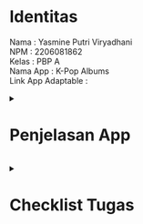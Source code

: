 # Identitas
Nama                : Yasmine Putri Viryadhani<br>
NPM                 : 2206081862<br>
Kelas               : PBP A<br>
Nama App            : K-Pop Albums<br>
Link App Adaptable  :

<p>
<details id = "app deta">
<summary><h1>Penjelasan App</h1></summary>

<p>
<details id = "background">
<summary><h2>Latar Belakang</h2></summary>

- Tema besar aplikasi untuk tugas PBP adalah aplikasi pengelolaan (inventori). 
- Tema yang saya pilih adalah <b>inventori album K-Pop</b> .
- Banyaknya jumlah grup yang debut dan album yang dirilis sehingga memungkinkan untuk dilakukan pengorganisasian album berdasarkan artis yang merilis album tersebut.


</details>
</p>

<p>
<details id = "context">
<summary><h2>Context / Contoh Sampel</h2></summary>

- Grup yang saya gunakan sebagai contoh untuk membangun proyek ini adalah [<b>NCT</b>](https://en.m.wikipedia.org/wiki/NCT_(group)) dan [<b>Stray Kids</b>](https://en.wikipedia.org/wiki/Stray_Kids)




</details>
</p>

<p>
<details id = "views-py">
<summary><h2>Implementasi <code>views.py</code></h2></summary>


</details>
</p>

</details>
</p>





<p>
<details id = "checklist-tugas">
<summary><h1>Checklist Tugas</h1></summary>

<!-- Markdown content here -->
<p>
<details id = "proyek-django">
<summary><h2>Membuat sebuah proyek Django baru<h2></summary>

<!-- Markdown content here -->
### Inisiasi Direktori Lokal
- Sebelum membuat proyek Django, dibuatlah sebuah direktori kosong baru di lokal. Saya menamainya sebagai <code>kpop_albums</code>
- Setelah membuat direktori, kita harus menginisiasi repositori Git kosong di direktori tersebut dengan perintah <code>git_init</code>
- Lalu, kita harus mengkonfigurasi username dan email GitHub ke repositori Git tersebut di Terminal (MacOS) dengan cara:
    ```
    git config user.name "<NAME>"
    git config user.email "<EMAIL>"
    ```
- Kita juga bisa mengkonfigurasi secara global dengan cara:<br>
    ```
    git config --global user.name "<NAME>"
    git config --global user.email
    ```
- Verifikasi git lokal dengan menginput kode <code>git config --list --local</code>

### Membuat repository baru di GitHub


### Instalasi + Inisiasi Django pada repository
- Menambahkan virtual environment ke dalam directory <code>kpop_albums</code> dengan menjalankan kode <code>python3 -m venv env</code> (di MacOS)
- Menjalankan virtual environment dengan cara <code>source env/bin/activate</code> (MacOS)
- Menyiapkan Dependencies dengan membuat berkas <code>requirements.txt</code> di directory yang sama, lalu menambahkan kode di bawah ke dalam berkas <code>.txt</code> tersebut:<br>
    ```
    django
    gunicorn
    whitenoise
    psycopg2-binary
    requests
    urllib3                   
    ```
- Install dependencies dengan menjalankan <code>pip install -r requirements.txt</code>
- Buat proyek Django dengan nama <code>kpop_albums</code> dengan menjalankan perintah <code>django-admin startproject kpop_albums .</code>
- Tambahkan <code>*</code> pada <code>ALLOWED_HOSTS</code> di <code>settings.py</code><br>
    ```
    ...
    ALLOWED_HOSTS = ["*"]
    ...
    ```
- Setelah memastikan file <code>manage.py</code> ada di directory, jalankan instruksi <code>./manage.py runserver</code> (MacOS). Saat menjalankan domain http://localhost:8000 muncul animasi roket

### Push ke repository GitHub
- Buat file <code>.gitignore</code> (masih di directory <code>kpop_albums</code> yng luar), lalu isi dengan kode berikut <br>
    ```
    # Django
    *.log
    *.pot
    *.pyc
    __pycache__
    db.sqlite3
    media

    # Backup files
    *.bak 

    # If you are using PyCharm
    # User-specific stuff
    .idea/**/workspace.xml
    .idea/**/tasks.xml
    .idea/**/usage.statistics.xml
    .idea/**/dictionaries
    .idea/**/shelf

    # AWS User-specific
    .idea/**/aws.xml

    # Generated files
    .idea/**/contentModel.xml

    # Sensitive or high-churn files
    .idea/**/dataSources/
    .idea/**/dataSources.ids
    .idea/**/dataSources.local.xml
    .idea/**/sqlDataSources.xml
    .idea/**/dynamic.xml
    .idea/**/uiDesigner.xml
    .idea/**/dbnavigator.xml

    # Gradle
    .idea/**/gradle.xml
    .idea/**/libraries

    # File-based project format
    *.iws

    # IntelliJ
    out/

    # JIRA plugin
    atlassian-ide-plugin.xml

    # Python
    *.py[cod] 
    *$py.class 

    # Distribution / packaging 
    .Python build/ 
    develop-eggs/ 
    dist/ 
    downloads/ 
    eggs/ 
    .eggs/ 
    lib/ 
    lib64/ 
    parts/ 
    sdist/ 
    var/ 
    wheels/ 
    *.egg-info/ 
    .installed.cfg 
    *.egg 
    *.manifest 
    *.spec 

    # Installer logs 
    pip-log.txt 
    pip-delete-this-directory.txt 

    # Unit test / coverage reports 
    htmlcov/ 
    .tox/ 
    .coverage 
    .coverage.* 
    .cache 
    .pytest_cache/ 
    nosetests.xml 
    coverage.xml 
    *.cover 
    .hypothesis/ 

    # Jupyter Notebook 
    .ipynb_checkpoints 

    # pyenv 
    .python-version 

    # celery 
    celerybeat-schedule.* 

    # SageMath parsed files 
    *.sage.py 

    # Environments 
    .env 
    .venv 
    env/ 
    venv/ 
    ENV/ 
    env.bak/ 
    venv.bak/ 

    # mkdocs documentation 
    /site 

    # mypy 
    .mypy_cache/ 

    # Sublime Text
    *.tmlanguage.cache 
    *.tmPreferences.cache 
    *.stTheme.cache 
    *.sublime-workspace 
    *.sublime-project 

    # sftp configuration file 
    sftp-config.json 

    # Package control specific files Package 
    Control.last-run 
    Control.ca-list 
    Control.ca-bundle 
    Control.system-ca-bundle 
    GitHub.sublime-settings 

    # Visual Studio Code
    .vscode/* 
    !.vscode/settings.json 
    !.vscode/tasks.json 
    !.vscode/launch.json 
    !.vscode/extensions.json 
    .history
    ```
- Lakukan add, commit, dan push dari directory <code>kpop_albums</code> ke branch <code>main</code> di repository GitHub <code>kpop_albums</code> (ini akan mem-push README.md, proyek Django, dan .gitignore ke repository)<br>
    ```
    git add .
    git commit -m "Push README + .gitignore + proyek"
    git branch -M main
    git remote add origin "https://github.com/sdikyarts/kpop-albums.git"
    git push -u origin main
    ```
- Pastikan struktur direktori lokal dan repository GitHub sudah benar

</details>
</p>

<p>
<details id = "app-making">
<summary><h2>Membuat aplikasi <code>main</code> dalam proyek tersebut<h2></summary>

<!-- Markdown content here -->
### Konfigurasi model dan implementasi model dasar
- Aktifkan virtual environment terlebih dahulu
- Buat aplikasi <code>main</code> di directory <code>kpop_albums</code> (yang luar/utama) dengan cara
    ```
    python3 manage.py startapp main
    ```
- Mendaftarkan aplikasi <code>main</code> ke dalam proyek
    - Buka berkas <code>settings.py</code>
    - Tambahkan <code>'main'</code> di variabel <code>INSTALLED_APPS</code><br>
    ```
    INSTALLED_APPS = [
        ...,
        'main',
        ...
    ]
    ```
### Membuat dan mengisi berkas <code>main.html</code>
- Buat direktori baru <code>templates</code> di dalam direktori <code>main</code>
- Di dalam direktori baru <code>templates</code>, buat berkas HTML baru berjudul <code>main.html</code>, lalu isi sesuai selera :D


</details>
</p>

<p>
<details id = "routing-app">
<summary><h2>Membuat sebuah <i>routing</i> pada proyek agar dapat menjalankan aplikasi <code>main</code><h2></summary>

<!-- Markdown content here -->
### Konfigurasi <i>routing</i> app main
- Buat berkas <code>urls.py</code> di directory aplikasi
- Isi berkas <code>urls.py</code> nya
- Karena saya membuat total 4 halaman, maka ada 4 path yang saya buat

</details>
</p>

<p>
<details id = "model-making">
<summary><h2>Membuat model pada aplikasi <code>main</code> dengan nama <code>Item</code><h2></summary>

<!-- Markdown content here -->
### Wajib mengandung atribut-atribut berikut:
- <code>name</code> sebagai nama *item* dengan tipe <code>CharField</code>
- <code>amount</code> sebagai jumlah *item* dengan tipe <code>IntegerField</code>
- <code>description</code> sebagai deskripsi *item* dengan tipe <code>TextField</code>

### Mengubah berkas <code>models.py</code> pada aplikasi <code>main</code>, lalu membuat dan mengaplikasikan migrasi model
- Buka berkas <code>models.py</code> di dalam direktori aplikasi <code>main</code>, kemudian isi dengan kode berikut:
- Jalankan perintah berikut untuk membuat berkas migrasi yang berisi perubahan model yang belum diaplikasikan ke dalam basis data
    ```
    python3 manage.py makemigrations
    ```
- Jalankan perintah berikut untuk menerapkan migrasi ke dalam basis data lokal
    ```
    python3 manage.py migrate
    ```
- <code>makemigrations</code> dan <code>migrate</code> dilakukan setiap kali kita memodifikasi <code>models.py</code>

</details>
</p>


<p>
<details id = "view-making">
<summary><h2>Membuat sebuah fungsi pada <code>views.py</code> untuk dikemballikan ke dalam sebuah template HTML yang menampilkan nama dan kelas<h2></summary>

<!-- Markdown content here -->
### Mengintegrasikan komponen MVT
- Buka berkas <code>views.py</code>
- Tambahkan baris impor di bagian paling atas
    ```
    from django.shortcuts import render
    ```
- Penjelasan lengkap [di bagian ini](#views-py)


</details>
</p>

<p>
<details id = "routing-project">
<summary><h2>Membuat sebuah <i>routing</i> pada <code>urls.py</code> untuk memetakan fungsi yang telah dibuat pada views.py<h2></summary>

<!-- Markdown content here -->
### Konfigurasi <i>routing</i> proyek kpop-albums
- Buat berkas <code>urls.py</code> di directory proyek (terluar)
- impor fungsi <code>include</code> dari <code>django.urls</code>
    ```
    ...
    from django.urls import path, include
    ...
    ```
- Tambahkan URL berikut untuk mengarahkan tampilan main di dalam variabel <c>urlpatterns</c>
    ```
    urlpatterns = [
        ...
        path('main/', include('main.urls')),
        ...
    ]
    ```
- Jalankan projek Django dengan perintah <code>python3 manage.py runserver</code> (MacOS)
- Buka http://localhost:8000/main/ untuk test webnya

</details>
</p>

<p>
<details>
<summary><h2>Melakukan <i>deployment</i> ke Adaptable terhadap aplikasi yang sudah dibuat<h2></summary>

<!-- Markdown content here -->
- Login ke [Adaptable.io](https://adaptable.io/)
- Tekan tombol <code>New App</code> lalu pilih <code>Connect an Existing Repository</code>
- Hubungkan [Adaptable.io](https://adaptable.io/) dengan GitHub dan pilih <code>All Repositories</code> pada proses instalasi
- Pilih proyek <code>kpop_albums</code> sebagai basis aplikasi yang akan di-deploy
- Pilih branch <code>main</code>
- Pilih <code>Python App Template</code> sebagai template deployment
- Pilih <code>PostgreSQL</code> sebagai tipe database yang digunakan
- Sesuaikan versi Python dengan spek aplikasi (saya memakai versi 3.10). Trik: gunakan command <code>python3 --version</code> (MacOS)
- Pada bagian <code>Start Command</code>, masukkan perintah <code>python3 manage.py migrate && gunicorn shopping_list.wsgi</code> (MacOS)
- Masukkan nama aplikasi <code>kpop-albums</code> sebagai nama domain situs web aplikasi
- Centang bagian <code>HTTP Listener on PORT</code> dan klik <code>Deploy App</code> untuk mendeploy app

</details>
</p>

<p>
<details id = "testing">
<summary><h2>Membuat README.md<h2></summary>

<!-- Markdown content here -->

</details>
</p>

<p>
<details id = "testing">
<summary><h2>Bonus: Melakukan Testing<h2></summary>

<!-- Markdown content here -->

</details>
</p>

</details>
</p>

<!-- JavaScript to show spoiler sections -->
<script>
  function showSpoilers(spoilerIds) {
    spoilerIds.forEach(function (spoilerId) {
      var spoiler = document.getElementById(spoilerId);
      if (spoiler) {
        spoiler.open = true;
        // Open all parent spoiler sections recursively
        var parent = spoiler.parentElement;
        while (parent && parent.tagName === "DETAILS") {
          parent.open = true;
          parent = parent.parentElement;
        }
      }
    });
  }

  // Automatically open the parent and target spoilers when the page loads
  window.onload = function () {
    var initialHash = window.location.hash;
    if (initialHash) {
      var targetSpoilers = [initialHash.substring(1), "app-data"]; // Remove the "#" character
      showSpoilers(targetSpoilers);
    }
  };
</script>
